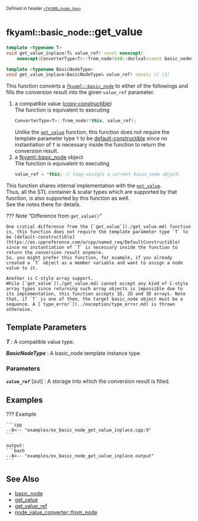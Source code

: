<small>Defined in header [`<fkYAML/node.hpp>`](https://github.com/fktn-k/fkYAML/blob/develop/include/fkYAML/node.hpp)</small>

# <small>fkyaml::basic_node::</small>get_value

```cpp
template <typename T>
void get_value_inplace(T& value_ref) const noexcept(
    noexcept(ConverterType<T>::from_node(std::declval<const basic_node&>(), std::declval<T&>()))); // (1)

template <typename BasicNodeType>
void get_value_inplace(BasicNodeType& value_ref) const; // (2)
```

This function converts a [`fkyaml::basic_node`](./index.md) to either of the followings and fills the conversion result into the given `value_ref` parameter.  

1. a compatible value ([copy-constructible](https://en.cppreference.com/w/cpp/named_req/CopyConstructible))  
   The function is equivalent to executing  
   ```cpp
   ConverterType<T>::from_node(*this, value_ref);
   ```
   Unlike the [`get_value`](./get_value.md) function, this function does not require the template parameter type `T` to be [default-constructible](https://en.cppreference.com/w/cpp/named_req/DefaultConstructible) since no instantiation of `T` is necessary inside the function to return the conversion result.  
2. a [fkyaml::basic_node](./index.md) object  
   The function is equivalent to executing  
   ```cpp
   value_ref = *this; // Copy-assigns a current basic_node object.
   ```

This function shares internal implementation with the [`get_value`](./get_value.md).  
Thus, all the STL container & scalar types which are supported by that function, is also supported by this function as well.  
See the notes there for details.

??? Note "Difference from `get_value()`"

    One crutial difference from the [`get_value`](./get_value.md) function is, this function does not require the template parameter type `T` to be [default-constructible](https://en.cppreference.com/w/cpp/named_req/DefaultConstructible) since no instantiation of `T` is necessary inside the function to return the conversion result anymore.  
    So, you might prefer this function, for example, if you already created a `T` object as a member variable and want to assign a node value to it.  
    
    Another is C-style array support.  
    While [`get_value`](./get_value.md) cannot accept any kind of C-style array types since returning such array objects is impossible due to its implementation, this function accepts 1D, 2D and 3D arrays. Note that, if `T` is one of them, the target basic_node object must be a sequence. A [`type_error`](../exception/type_error.md) is thrown otherwise.

## **Template Parameters**

***T***
:   A compatible value type.  

***BasicNodeType***
:   A basic_node template instance type.  

### **Parameters**

***`value_ref`*** [out]
:   A storage into which the conversion result is filled.

## **Examples**

??? Example

    ```cpp
    --8<-- "examples/ex_basic_node_get_value_inplace.cpp:9"
    ```

    output:
    ```bash
    --8<-- "examples/ex_basic_node_get_value_inplace.output"
    ```

## **See Also**

* [basic_node](index.md)
* [get_value](get_value.md)
* [get_value_ref](get_value_ref.md)
* [node_value_converter::from_node](../node_value_converter/from_node.md)
